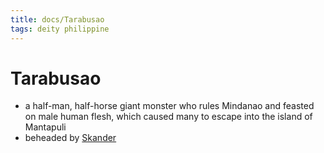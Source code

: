 ```yaml
---
title: docs/Tarabusao
tags: deity philippine
---
```


# Tarabusao
- a half-man, half-horse giant monster who rules Mindanao and feasted on male human flesh, which caused many to escape into the island of Mantapuli
- beheaded by [Skander](Skander.md)